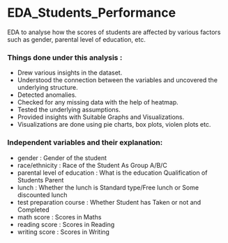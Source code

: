 # EDA_Students_Performance
EDA to analyse how the scores of students are affected by various factors such as gender, parental level of education, etc.
### Things done under this analysis :
- Drew various insights in the dataset.
- Understood the connection between the variables and uncovered the underlying structure.
- Detected anomalies.
- Checked for any missing data with the help of heatmap.
- Tested the underlying assumptions.
- Provided insights with Suitable Graphs and Visualizations.
- Visualizations are done using pie charts, box plots, violen plots etc.

### Independent variables and their explanation:
- gender                                     : Gender of the student
- race/ethnicity                             : Race of the Student As Group A/B/C
- parental level of education                : What is the education Qualification of Students Parent
- lunch                                      : Whether the lunch is Standard type/Free lunch or Some discounted lunch
- test preparation course                    : Whether Student has Taken or not and Completed
- math score                                 : Scores in Maths
- reading score                              : Scores in Reading
- writing score                              : Scores in Writing
